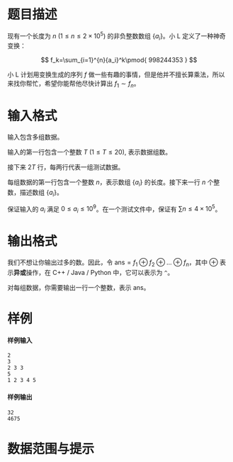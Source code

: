 
# 题目描述

现有一个长度为 $n$ $(1 \le n\le 2\times 10^5)$ 的非负整数数组 $\{a_i\}$。小 L 定义了一种神奇变换：

$$
f_k=\sum_{i=1}^{n}{a_i}^k\pmod{ 998244353 }
$$

小 L 计划用变换生成的序列 $f$ 做一些有趣的事情，但是他并不擅长算乘法，所以来找你帮忙，希望你能帮他尽快计算出 $f_1\sim f_n$。

# 输入格式

输入包含多组数据。

输入的第一行包含一个整数 $T$ $(1\le T\le 20)$, 表示数据组数。

接下来 $2T$ 行，每两行代表一组测试数据。

每组数据的第一行包含一个整数 $n$，表示数组 $\{a_i\}$ 的长度。接下来一行 $n$ 个整数，描述数组 $\{a_i\}$。

保证输入的 $a_i$ 满足 $0\le a_i\le 10^9$。在一个测试文件中，保证有 $\sum n\le 4\times 10^5$。

# 输出格式

我们不想让你输出过多的数。因此，令 $\text{ans}=f_1\oplus f_2\oplus\dots\oplus f_n$，其中 $\oplus$ 表示**异或**操作，在 C++ / Java / Python 中，它可以表示为 `^`。

对每组数据，你需要输出一行一个整数，表示 $\text{ans}$。

# 样例

#### 样例输入
```plain
2
3
2 3 3
5
1 2 3 4 5
```

#### 样例输出
```plain
32
4675
```

# 数据范围与提示




